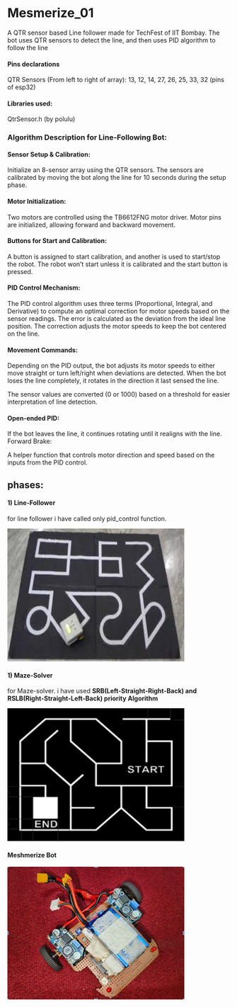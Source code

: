 <!DOCTYPE html>
<html lang="en">
<head>
    <meta charset="UTF-8">
    <meta name="viewport" content="width=device-width, initial-scale=1.0">
</head>
<body>
    <h1>Mesmerize_01</h1>
<p>
A QTR sensor based Line follower made for TechFest of IIT Bombay.
The bot uses QTR sensors to detect the line, and then uses
PID algorithm to follow the line
</p>


<h4>Pins declarations
    <br>
</h4>
<p>QTR Sensors (From left to right of array): 13, 12, 14, 27, 26, 25, 33, 32 (pins of esp32)</p>

<h4>Libraries used: 
</h4>
<p>QtrSensor.h (by polulu)</p>

<h3>Algorithm Description for Line-Following Bot:</h3>
<h4>Sensor Setup & Calibration:</h4>
<p>
Initialize an 8-sensor array using the QTR sensors.
The sensors are calibrated by moving the bot along the line for 10 seconds during the setup phase. <br>

</p>
<h4>Motor Initialization:</h4>

Two motors are controlled using the TB6612FNG motor driver.
Motor pins are initialized, allowing forward and backward movement.

<h4> Buttons for Start and Calibration:</h4>
A button is assigned to start calibration, and another is used to start/stop the robot.
The robot won’t start unless it is calibrated and the start button is pressed.

<h4> PID Control Mechanism:</h4>

The PID control algorithm uses three terms (Proportional, Integral, and Derivative) to compute an optimal correction for motor speeds based on the sensor readings.
The error is calculated as the deviation from the ideal line position.
The correction adjusts the motor speeds to keep the bot centered on the line.

<h4>Movement Commands:</h4>

Depending on the PID output, the bot adjusts its motor speeds to either move straight or turn left/right when deviations are detected.
When the bot loses the line completely, it rotates in the direction it last sensed the line.

The sensor values are converted  (0 or 1000) based on a threshold for easier interpretation of line detection.

<h4> Open-ended PID:</h4>

If the bot leaves the line, it continues rotating until it realigns with the line.
Forward Brake:

A helper function that controls motor direction and speed based on the inputs from the PID control.
</p>
<h2>phases:</h2>
<h4>1) Line-Follower</h4>
<p>
  for line follower i have called only pid_control function.
</p>
<img src='Resource/Line-Follower-img.jpeg' style="height:300px; width: 400px;">
<h4>1) Maze-Solver</h4>
<p>
  for Maze-solver. i have used <b>SRB(Left-Straight-Right-Back) and RSLB(Right-Straight-Left-Back) priority Algorithm </b>
</p>
<img src='Resource/maze-Follower_img.png' style="height:300px; width: 400px;">

<h4>Meshmerize Bot</h4>
<img src='Resource/meshmerize-bot-img.png' style="height:300px; width: 400px;">


</body>
</html>